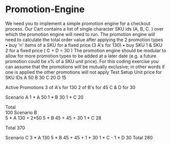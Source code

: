# Promotion-Engine

We need you to implement a simple promotion engine for a checkout process. Our Cart contains a list of single character SKU ids (A, B, C.	) over which the promotion engine will need to run.
The promotion engine will need to calculate the total order value after applying the 2 promotion types
•	buy 'n' items of a SKU for a fixed price (3 A's for 130)
•	buy SKU 1 & SKU 2 for a fixed price ( C + D = 30 )
The promotion engine should be modular to allow for more promotion types to be added at a later date (e.g. a future promotion could be x% of a SKU unit price). For this coding exercise you can assume that the promotions will be mutually exclusive; in other words if one is applied the other promotions will not apply
Test Setup
Unit price for SKU IDs A	50
B	30
C	20
D	15

Active Promotions
3 of A's for 130
2 of B's for 45 C & D for 30

Scenario A
1	* A	50
1	* B	30
1	* C	20

Total		
100
Scenario	B	
5 * A		130 + 2*50
5 * B		45 + 45 + 30
1 * C		28

Total	370

Scenario C
3	* A	130
5	* B	45 + 45 + 1 * 30
1	* C	-
1	* D	30
Total	280
